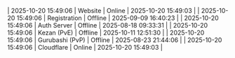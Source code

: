 | 2025-10-20 15:49:06 | Website | Online | 2025-10-20 15:49:03 |
| 2025-10-20 15:49:06 | Registration | Offline | 2025-09-09 16:40:23 |
| 2025-10-20 15:49:06 | Auth Server | Offline | 2025-08-18 09:33:31 |
| 2025-10-20 15:49:06 | Kezan (PvE) | Offline | 2025-10-11 12:51:30 |
| 2025-10-20 15:49:06 | Gurubashi (PvP) | Offline | 2025-08-23 21:44:06 |
| 2025-10-20 15:49:06 | Cloudflare | Online | 2025-10-20 15:49:03 |
